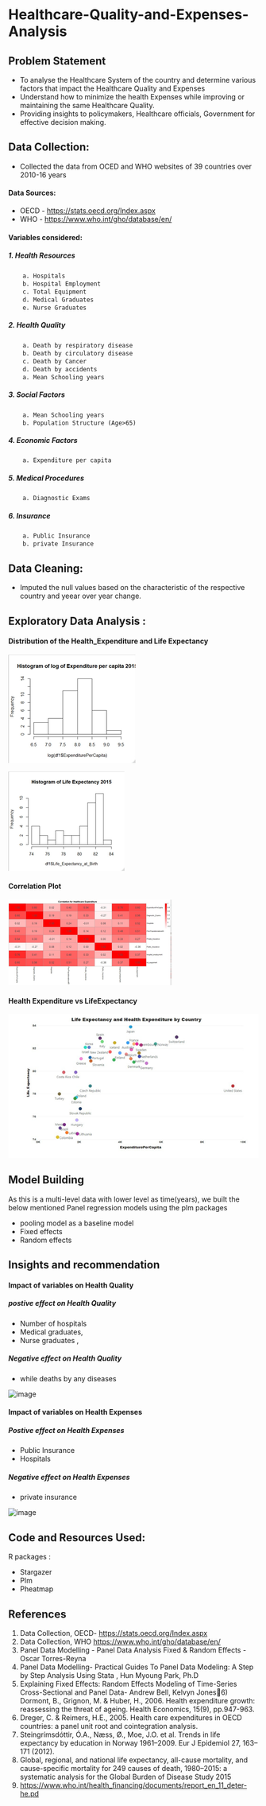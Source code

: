 # Healthcare-Quality-and-Expenses-Analysis 

## Problem Statement
* To analyse the Healthcare System of the country and determine various factors that impact the Healthcare Quality and Expenses
* Understand how to minimize the health Expenses while improving or maintaining the same Healthcare Quality. 
* Providing insights to policymakers, Healthcare officials, Government for effective decision making.

## Data Collection:
* Collected the data from OCED and WHO websites of 39 countries over 2010-16 years
#### Data Sources: 
* OECD - https://stats.oecd.org/Index.aspx
* WHO  - https://www.who.int/gho/database/en/

#### Variables considered:
##### 1. Health Resources 
        a. Hospitals
        b. Hospital Employment
        c. Total Equipment
        d. Medical Graduates
        e. Nurse Graduates
##### 2. Health Quality
        a. Death by respiratory disease
        b. Death by circulatory disease
        c. Death by Cancer
        d. Death by accidents
        a. Mean Schooling years
##### 3. Social Factors
        a. Mean Schooling years
        b. Population Structure (Age>65)
##### 4. Economic Factors
        a. Expenditure per capita
##### 5. Medical Procedures
        a. Diagnostic Exams
##### 6. Insurance
        a. Public Insurance
        b. private Insurance

## Data Cleaning:
* Imputed the null values based on the characteristic of the respective country and yeear over year change.

## Exploratory Data Analysis :
#### Distribution of the Health_Expenditure and Life Expectancy

![EDA](https://github.com/vinayreddy115/Healthcare-Quality-and-Expenses-Analysis/blob/main/Images/Distribution%20of%20Expenditure%20data.png)

![EDA](https://github.com/vinayreddy115/Healthcare-Quality-and-Expenses-Analysis/blob/main/Images/Distribution%20of%20Life%20Expectancy%20data.png)

#### Correlation Plot

![EDA](https://github.com/vinayreddy115/Healthcare-Quality-and-Expenses-Analysis/blob/main/Images/Correlation%20plot.png)

#### Health Expenditure vs LifeExpectancy

![EDA](https://github.com/vinayreddy115/Healthcare-Quality-and-Expenses-Analysis/blob/main/Images/LifeExpectancy%20vs%20Healthcare%20Expenditure.png)


## Model Building
As this is a multi-level data with lower level as time(years), we built the below mentioned Panel regression models using the plm packages 
* pooling model as a baseline model 
* Fixed effects
* Random effects

## Insights and recommendation 

#### Impact of variables on Health Quality

##### postive effect on Health Quality
* Number of hospitals
* Medical graduates, 
* Nurse graduates , 
##### Negative effect on Health Quality
* while deaths by any diseases 

![image](https://user-images.githubusercontent.com/54513205/117482888-0232ab00-af33-11eb-8d10-b6cb0005f1a4.png)

#### Impact of variables on Health Expenses

##### Postive effect on Health Expenses
* Public Insurance  
* Hospitals 
##### Negative effect on Health Expenses
* private insurance  

![image](https://user-images.githubusercontent.com/54513205/117483678-01e6df80-af34-11eb-9dd4-2276d19f12ba.png)


## Code and Resources Used:
R packages : 
* Stargazer
* Plm
* Pheatmap


## References 
1) Data Collection, OECD- https://stats.oecd.org/Index.aspx
2) Data Collection, WHO https://www.who.int/gho/database/en/
3) Panel Data Modelling - Panel Data Analysis Fixed & Random Effects - Oscar Torres-Reyna 
4) Panel Data Modelling- Practical Guides To Panel Data Modeling: A Step by Step Analysis 
Using Stata , Hun Myoung Park, Ph.D 
5) Explaining Fixed Effects: Random Effects Modeling of Time-Series Cross-Sectional and 
Panel Data- Andrew Bell, Kelvyn Jones6) Dormont, B., Grignon, M. & Huber, H., 2006. Health expenditure growth: reassessing the 
threat of ageing. Health Economics, 15(9), pp.947-963. 
7) Dreger, C. & Reimers, H.E., 2005. Health care expenditures in OECD countries: a panel 
unit root and cointegration analysis.
8) Steingrímsdóttir, Ó.A., Næss, Ø., Moe, J.O. et al. Trends in life expectancy by education 
in Norway 1961–2009. Eur J Epidemiol 27, 163–171 (2012). 
9) Global, regional, and national life expectancy, all-cause mortality, and cause-specific 
mortality for 249 causes of death, 1980–2015: a systematic analysis for the Global Burden 
of Disease Study 2015 
10) https://www.who.int/health_financing/documents/report_en_11_deter-he.pd
